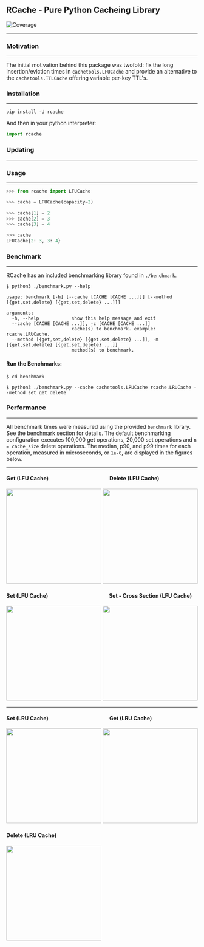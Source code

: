 ## RCache - Pure Python Cacheing Library


![Coverage](https://img.shields.io/codecov/c/github/breid48/rcache?token=E2GVMUS6KU)

---

### Motivation

---

The initial motivation behind this package was twofold: fix the long insertion/eviction times in `cachetools.LFUCache` and provide an alternative to the `cachetools.TTLCache` offering variable per-key TTL's.


### Installation

---

```
pip install -U rcache
```

And then in your python interpreter:

```python
import rcache
```

### Updating

---



### Usage

---

```python
>>> from rcache import LFUCache

>>> cache = LFUCache(capacity=2)

>>> cache[1] = 2
>>> cache[2] = 3
>>> cache[3] = 4

>>> cache
LFUCache{2: 3, 3: 4}
```

### Benchmark

---

RCache has an included benchmarking library found in `./benchmark`.

```shell
$ python3 ./benchmark.py --help

usage: benchmark [-h] [--cache [CACHE [CACHE ...]]] [--method [{get,set,delete} [{get,set,delete} ...]]]

arguments:
  -h, --help            show this help message and exit
  --cache [CACHE [CACHE ...]], -c [CACHE [CACHE ...]]
                        cache(s) to benchmark. example: rcache.LRUCache.
  --method [{get,set,delete} [{get,set,delete} ...]], -m [{get,set,delete} [{get,set,delete} ...]]
                        method(s) to benchmark.
```

#### Run the Benchmarks:
```shell
$ cd benchmark

$ python3 ./benchmark.py --cache cachetools.LRUCache rcache.LRUCache --method set get delete
```


### Performance

--- 
All benchmark times were measured using the provided `benchmark` library. See the
[benchmark section](#Benchmark) for details. The default benchmarking configuration executes 100,000 get operations, 
20,000 set operations and `n = cache_size` delete operations. The median, p90, and p99 times for each
operation, measured in microseconds, or `1e-6`, are displayed in the figures below.

---

####    Get (LFU Cache)  &emsp;&emsp;&emsp;&emsp;&emsp;&emsp;&emsp;&emsp;&emsp;&emsp;&emsp;            Delete (LFU Cache)

<img src="https://raw.githubusercontent.com/breid48/rcache/main/assets/lfu_get.png" width="250"> <img src="https://raw.githubusercontent.com/breid48/rcache/main/assets/lfu_delete.png" width="250">

####    Set (LFU Cache) &emsp;&emsp;&emsp;&emsp;&emsp;&emsp;&emsp;&emsp;&emsp;&emsp;&emsp;            Set - Cross Section (LFU Cache)

<img src="https://raw.githubusercontent.com/breid48/rcache/main/assets/lfu_set.png" width="250"> <img src="https://raw.githubusercontent.com/breid48/rcache/main/assets/lfu_set_crosssection.png" width="250">

---

####    Set (LRU Cache)  &emsp;&emsp;&emsp;&emsp;&emsp;&emsp;&emsp;&emsp;&emsp;&emsp;&emsp;            Get (LRU Cache)

<img src="https://raw.githubusercontent.com/breid48/rcache/main/assets/lru_set.png" width="250"> <img src="https://raw.githubusercontent.com/breid48/rcache/main/assets/lru_get.png" width="250">

#### Delete (LRU Cache)

<img src="https://raw.githubusercontent.com/breid48/rcache/main/assets/lru_delete.png" width="250">
